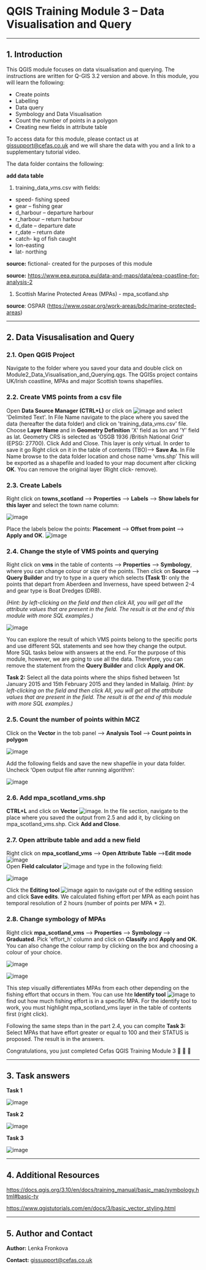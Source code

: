 # QGIS Training Module 3 – Data Visualisation and Query 

---

## 1. Introduction

This QGIS module focuses on data visualisation and querying. The instructions are written for Q-GIS 3.2 version and above.  In this module, you will learn the following:
* 	Create points
* 	Labelling
* 	Data query
* 	Symbology and Data Visualisation
* 	Count the number of points in a polygon
* 	Creating new fields in attribute table

To access data for this module, please contact us at gissupport@cefas.co.uk and we will share the data with you and a link to a supplementary tutorial video.

The data folder contains the following:

**add data table**

1. training_data_vms.csv with fields:
*  speed- fishing speed
*  gear – fishing gear
*  d_harbour – departure harbour
*  r_harbour – return harbour
*  d_date – departure date
*  r_date – return date
*  catch- kg of fish caught
*  lon-easting
*  lat- northing

**source:** fictional- created for the purposes of this module



**source:** https://www.eea.europa.eu/data-and-maps/data/eea-coastline-for-analysis-2

1. Scottish Marine Protected Areas (MPAs) - mpa_scotland.shp

**source**: OSPAR (https://www.ospar.org/work-areas/bdc/marine-protected-areas)

---

## 2. Data Visusalisation and Query

### 2.1. Open QGIS Project
Navigate to the folder where you saved your data and double click on Module2_Data_Visualisation_and_Querying.qgs. The QGISs project contains UK/Irish coastline, MPAs and major Scottish towns shapefiles.

### 2.2. Create VMS points from a csv file
Open **Data Source Manager (CTRL+L)** or click on ![image](https://user-images.githubusercontent.com/47147296/80372253-2624d080-888b-11ea-8133-d22c2c63a21b.png) and select 'Delimited Text'. In File Name navigate to the place where you saved the data (hereafter the data folder) and click on 'training_data_vms.csv' file. Choose **Layer Name** and in **Geometry Definition** 'X' field as lon and 'Y' field as lat. Geometry CRS is selected as 'OSGB 1936 /British National Grid' (EPSG: 27700). Click Add and Close.  This layer is only virtual. In order to save it go Right click on it in the table of contents (TBO)--> **Save As**. In File Name browse to the data folder location and chose name ‘vms.shp’ This will be exported as a shapefile and loaded to your map document after clicking **OK**. You can remove the original layer (Right click- remove).

### 2.3. Create Labels
Right click on **towns_scotland** --> **Properties** --> **Labels** --> **Show labels for this layer** and select the town name column:

![image](https://user-images.githubusercontent.com/47147296/80371235-77cc5b80-8889-11ea-8545-ccfb75d6cfe9.png)

Place the labels below the points: **Placement** --> **Offset from point** --> **Apply and OK**.
![image](https://user-images.githubusercontent.com/47147296/80371323-a1858280-8889-11ea-84e1-79595021497f.png)

### 2.4. Change the style of VMS points and querying
Right click on **vms** in the table of contents --> **Properties** --> **Symbology**, where you can change colour or size of the points. Then click on **Source** --> **Query Builder** and try to type in a query which selects **(Task 1):** only the points that depart from Aberdeen and Inverness, have speed between 2-4 and gear type is Boat Dredges (DRB).

_(Hint: by left-clicking on the field and then click All, you will get all the attribute values that are present in the field. The result is at the end of this module with more SQL examples.)_

![image](https://user-images.githubusercontent.com/47147296/80371516-ee695900-8889-11ea-8a21-cb21a64ab032.png)

You can explore the result of which VMS points belong to the specific ports and use different SQL statements and see how they change the output. More SQL tasks below with answers at the end. For the purpose of this module, however, we are going to use all the data. Therefore, you can remove the statement from the **Query Builder** and click **Apply and OK**.

**Task 2:**
Select all the data points where the ships fished between 1st January 2015 and 15th February  2015 and they landed in Mallaig.
_(Hint: by left-clicking on the field and then click All, you will get all the attribute values that are present in the field. The result is at the end of this module with more SQL examples.)_

### 2.5. Count the number of points within MCZ
Click on the **Vector** in the tob panel --> **Analysis Tool** --> **Count points in polygon**

![image](https://user-images.githubusercontent.com/47147296/80371928-98e17c00-888a-11ea-8d88-d294772a8386.png)

Add the following fields and save the new shapefile in your data folder. Uncheck ‘Open output file after running algorithm’:

![image](https://user-images.githubusercontent.com/47147296/80372031-c1697600-888a-11ea-933a-b0d6f2a80406.png)

### 2.6. Add mpa_scotland_vms.shp
**CTRL+L** and click on **Vector** ![image](https://user-images.githubusercontent.com/47147296/80372176-0392b780-888b-11ea-8618-9b3fbb71b7ca.png). In the file section, navigate to the place where you saved the output from 2.5 and add it, by clicking on mpa_scotland_vms.shp. Cick **Add and Close**.

### 2.7. Open attribute table and add a new field
Right click on **mpa_scotland_vms** --> **Open Attribute Table** -->**Edit mode** ![image](https://user-images.githubusercontent.com/47147296/80374150-1eb2f680-888e-11ea-854d-359ddc9f4357.png)           
Open **Field calculator**  ![image](https://user-images.githubusercontent.com/47147296/80374237-4a35e100-888e-11ea-9292-8f0bac0c37c5.png) and type in the following field:

![image](https://user-images.githubusercontent.com/47147296/80374313-65085580-888e-11ea-9543-d0f3bd95fe68.png)

Click the **Editing tool** ![image](https://user-images.githubusercontent.com/47147296/80374150-1eb2f680-888e-11ea-854d-359ddc9f4357.png) again to navigate out of the editing session and click **Save edits**.
We calculated fishing effort per MPA as each point has temporal resolution of 2 hours (number of points per MPA * 2).

### 2.8. Change symbology of MPAs
Right click **mpa_scotland_vms** --> **Properties** --> **Symbology** --> **Graduated**. Pick 'effort_h' column and click on **Classify** and **Apply and OK**. You can also change the colour ramp by clicking on the box and choosing a colour of your choice.

![image](https://user-images.githubusercontent.com/47147296/80372836-0b069080-888c-11ea-97dd-f9a831effce7.png)

![image](https://user-images.githubusercontent.com/47147296/80372888-240f4180-888c-11ea-9ad3-02fd60a63178.png)

This step visually differentiates MPAs from each other depending on the fishing effort that occurs in them. You can use hte **Identify tool** ![image](https://user-images.githubusercontent.com/47147296/80372991-4c973b80-888c-11ea-8098-21d3048198b1.png) to find out how much fishing effort is in a specific MPA. For the identify tool to work, you must highlight mpa_scotland_vms layer in the table of contents first (right click).

Following the same steps than in the part 2.4, you can complte **Task 3:**
Select MPAs that have effort greater or equal to 100 and their STATUS is proposed. The result is in the answers.

Congratulations, you just completed Cefas QGIS Training Module 3 🥇 🥇 🥇 

---

## 3. Task answers

**Task 1**

![image](https://user-images.githubusercontent.com/47147296/80373635-43f33500-888d-11ea-9eb8-b5b8c64d41ff.png)

**Task 2**

![image](https://user-images.githubusercontent.com/47147296/80373724-68e7a800-888d-11ea-97ee-322c401c7c63.png)

**Task 3**

![image](https://user-images.githubusercontent.com/47147296/80373497-11e1d300-888d-11ea-99e8-546dc0e0ce85.png)

---

## 4. Additional Resources

https://docs.qgis.org/3.10/en/docs/training_manual/basic_map/symbology.html#basic-ty

https://www.qgistutorials.com/en/docs/3/basic_vector_styling.html

---

## 5. Author and Contact

**Author:** Lenka Fronkova

**Contact:** gissupport@cefas.co.uk
